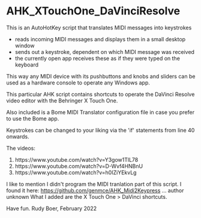 # AHK_XTouchOne_DaVinciResolve

This is an AutoHotKey script that translates MIDI messages into keystrokes
 - reads incoming MIDI messages and displays them in a small desktop window
 - sends out a keystroke, dependent on which MIDI message was received
 - the currently open app receives these as if they were typed on the keyboard
 
 This way any MIDI device with its pushbuttons and knobs and sliders can be used as a hardware
 console to operate any Windows app.
 
 This particular AHK script contains shortcuts to operate the DaVinci Resolve
 video editor with the Behringer X Touch One.
 
 Also included is a Bome MIDI Translator configuration file in case you prefer to use the Bome app.
 
 Keystrokes can be changed to your liking via the 'if' statements from line 40 onwards.
 
The videos:
<ol>
 <li>https://www.youtube.com/watch?v=Y3gow1TlL78</li>
 <li>https://www.youtube.com/watch?v=D-Wvf4HNBnU</li>
 <li>https://www.youtube.com/watch?v=h0IZiYEkvLg</li>
</ol>
 
 I like to mention I didn't program the MIDI tranlation part of this script.
 I found it here: https://github.com/genmce/AHK_Midi2Keypress ... author unknown
 What I added are the X Touch One > DaVinci shortcuts.
 
 Have fun.
 Rudy Boer, February 2022
 

